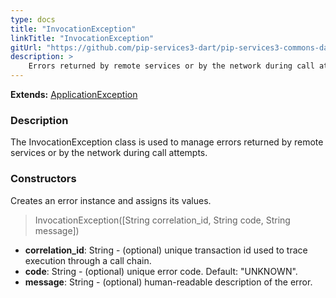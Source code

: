 ```yaml
---
type: docs
title: "InvocationException"
linkTitle: "InvocationException"
gitUrl: "https://github.com/pip-services3-dart/pip-services3-commons-dart"
description: >
    Errors returned by remote services or by the network during call attempts.
---
```


**Extends:** [ApplicationException](../application_exception)

### Description

The InvocationException class is used to manage errors returned by remote services or by the network during call attempts.

### Constructors
Creates an error instance and assigns its values.

> InvocationException([String correlation_id, String code, String message])

- **correlation_id**: String - (optional) unique transaction id used to trace execution through a call chain.
- **code**: String - (optional) unique error code. Default: "UNKNOWN".
- **message**: String - (optional) human-readable description of the error.

